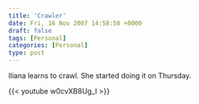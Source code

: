 ```yaml
---
title: 'Crawler'
date: Fri, 16 Nov 2007 14:58:58 +0000
draft: false
tags: [Personal]
categories: [Personal]
type: post
---
```


Iliana learns to crawl. She started doing it on Thursday.

{{< youtube w0cvXB8Ug_I >}}
